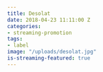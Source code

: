 ```yaml
---
title: Desolat
date: 2018-04-23 11:11:00 Z
categories:
- streaming-promotion
tags:
- label
image: "/uploads/desolat.jpg"
is-streaming-featured: true
---
```


